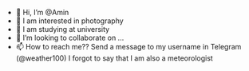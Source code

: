 - 👋 Hi, I’m @Amin
- 👀 I am interested in photography
- 🌱 I am studying at university
- 💞️ I’m looking to collaborate on ...
- 📫 How to reach me?? Send a message to my username in Telegram (@weather100)
I forgot to say that I am also a meteorologist
<!---
Amin0992/Amin0992 is a ✨ special ✨ repository because its `README.md` (this file) appears on your GitHub profile.
You can click the Preview link to take a look at your changes.
--->
